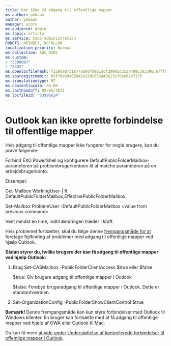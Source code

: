 ```yaml
---
title: Kan ikke få adgang til offentlige mapper
ms.author: pebaum
author: pebaum
manager: scotv
ms.audience: Admin
ms.topic: article
ms.service: o365-administration
ROBOTS: NOINDEX, NOFOLLOW
localization_priority: Normal
ms.collection: Adm_O365
ms.custom:
- "3500007"
- "3462"
ms.openlocfilehash: f129da8731877aa00fd9b1dcf20905d353a4895303390ce7ff5642a8ff3ccbc2
ms.sourcegitcommit: b5f7da89a650d2915dc652449623c78be6247175
ms.translationtype: MT
ms.contentlocale: da-DK
ms.lasthandoff: 08/05/2021
ms.locfileid: "53996624"
---
```

# <a name="outlook-cannot-connect-to-public-folders"></a>Outlook kan ikke oprette forbindelse til offentlige mapper

Hvis adgang til offentlige mapper ikke fungerer for nogle brugere, kan du prøve følgende:

Forbind EXO PowerShell og konfigurere DefaultPublicFolderMailbox-parameteren på problembrugerkontoen til at matche parameteren på en arbejdsbrugerkonto.

Eksempel:

Get-Mailbox WorkingUser-| ft DefaultPublicFolderMailbox,EffectivePublicFolderMailbox

Set-Mailbox ProblemUser -DefaultPublicFolderMailbox \<value from previous command>

Vent mindst en time, indtil ændringen træder i kraft.

Hvis problemet fortsætter, skal du følge denne [fremgangsmåde for at](https://aka.ms/pfcte) foretage fejlfinding af problemer med adgang til offentlige mapper ved hjælp Outlook.
 
**Sådan styrer du, hvilke brugere der kan få adgang til offentlige mapper ved hjælp Outlook:**

1.  Brug Set-CASMailbox <mailboxname> -PublicFolderClientAccess $true eller $false  
      
    $true: Giv brugere adgang til offentlige mapper i Outlook  
      
    $false: Forebyd brugeradgang til offentlige mapper i Outlook. Dette er standardværdien.  
        
2.  Set-OrganizationConfig -PublicFolderShowClientControl $true   
      
**Bemærk!** Denne fremgangsmåde kan kun styre forbindelser med Outlook til Windows klienter. En bruger kan fortsætte med at få adgang til offentlige mapper ved hjælp af OWA eller Outlook til Mac.
 
Du kan få mere [at vide under Understøttelse af kontrollerede forbindelser til offentlige mapper i Outlook](https://aka.ms/controlpf).